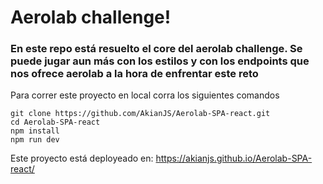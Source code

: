 # Aerolab challenge!

### En este repo está resuelto el core del aerolab challenge. Se puede jugar aun más con los estilos y con los endpoints que nos ofrece aerolab a la hora de enfrentar este reto

Para correr este proyecto en local corra los siguientes comandos
```
git clone https://github.com/AkianJS/Aerolab-SPA-react.git
cd Aerolab-SPA-react
npm install
npm run dev
```

Este proyecto está deployeado en: https://akianjs.github.io/Aerolab-SPA-react/
